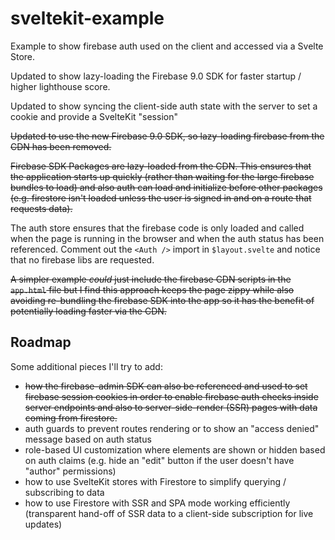 # sveltekit-example

Example to show firebase auth used on the client and accessed via a Svelte Store.

Updated to show lazy-loading the Firebase 9.0 SDK for faster startup / higher lighthouse score.

Updated to show syncing the client-side auth state with the server to set a cookie and provide a SvelteKit "session"

~~Updated to use the new Firebase 9.0 SDK, so lazy-loading firebase from the CDN has been removed.~~

~~Firebase SDK Packages are lazy-loaded from the CDN. This ensures that the application starts up quickly (rather than waiting for the large firebase bundles to load) and also auth can load and initialize before other packages (e.g. firestore isn't loaded unless the user is signed in and on a route that requests data).~~

The auth store ensures that the firebase code is only loaded and called when the page is running in the browser and when the auth status has been referenced. Comment out the `<Auth />` import in `$layout.svelte` and notice that no firebase libs are requested.

~~A simpler example _could_ just include the firebase CDN scripts in the `app.html` file but I find this approach keeps the page zippy while also avoiding re-bundling the firebase SDK into the app so it has the benefit of potentially loading faster via the CDN.~~

## Roadmap

Some additional pieces I'll try to add:

- ~~how the firebase-admin SDK can also be referenced and used to set firebase session cookies in order to enable firebase auth checks inside server endpoints and also to server-side-render (SSR) pages with data coming from firestore.~~
- auth guards to prevent routes rendering or to show an "access denied" message based on auth status
- role-based UI customization where elements are shown or hidden based on auth claims (e.g. hide an "edit" button if the user doesn't have "author" permissions)
- how to use SvelteKit stores with Firestore to simplify querying / subscribing to data
- how to use Firestore with SSR and SPA mode working efficiently (transparent hand-off of SSR data to a client-side subscription for live updates)
